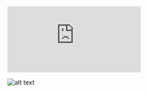 
<embed src="https://wakatime.com/share/@edisons/a337e25d-d262-497f-ba30-df63eab5ec55.svg"></embed>


![alt text](https://wakatime.com/share/@edisons/a337e25d-d262-497f-ba30-df63eab5ec55.svg?source=https://wakatime.com/share/@edisons/a337e25d-d262-497f-ba30-df63eab5ec55.svg)
<!--
**edisonqu/edisonqu** is a ✨ _special_ ✨ repository because its `README.md` (this file) appears on your GitHub profile.

Here are some ideas to get you started:

- 🔭 I’m currently working on ...
- 🌱 I’m currently learning ...
- 👯 I’m looking to collaborate on ...
- 🤔 I’m looking for help with ...
- 💬 Ask me about ...
- 📫 How to reach me: ...
- 😄 Pronouns: ...
- ⚡ Fun fact: ...
-->
